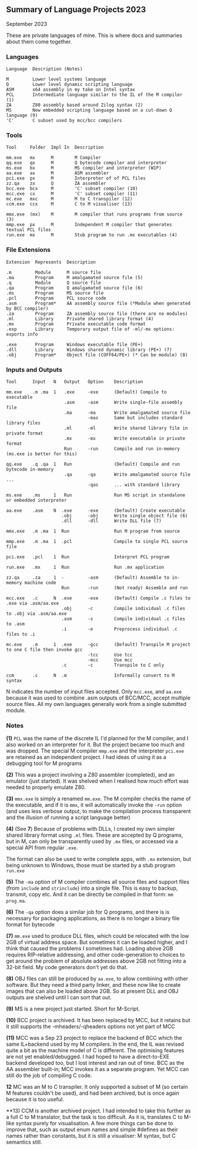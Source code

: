## Summary of Language Projects 2023

September 2023

These are private languages of mine. This is where docs and summaries about them come together.

### Languages
```
Language  Description (Notes)

M         Lower level systems language
Q         Lower level dynamic scripting language
ASM       x64 assembly in my take on Intel syntax
PCL       Intermediate language similar to the IL of the M compiler (1)
ZA        Z80 assembly based around Zilog syntax (2)
MS        New embedded scripting language based on a cut-down Q language (9)
'C'       C subset used by mcc/bcc compilers
```
### Tools
```
Tool     Folder  Impl In  Description

mm.exe   mx      M        M Compiler
qq.exe   qx      M        Q bytecode compiler and interpreter
ms.exe   bx      M        MS compiler and interpreter (WIP)
aa.exe   ax      M        ASM assembler
pci.exe  px      M        Interpreter of of PCL files
zz.qa    zx      Q        ZA assembler
bcc.exe  bcx     M        'C' subset compiler (10)
mcc.exe  cx      M        'C' subset compiler (11)
mc.exe   mxc     M        M to C transpiler (12)
ccm.exe  ccx     M        C to M visualiser (13)

mmx.exe  (mx)    M        M compiler that runs programs from source (3)
mmp.exe  px      M        Independent M compiler that generates textual PCL files
run.exe  mx      M        Stub program to run .mx executables (4)
```

### File Extensions
```
Extension  Represents  Description

.m         Module      M source file
.ma        Program     M amalgamated source file (5)
.q         Module      Q source file
.qa        Program     Q amalgamated source file (6)
.ms        Program     MS source file
.pcl       Program     PCL source code
.asm       Program*    AA assembly source file (*Module when generated by BCC compiler)
.za        Program     ZA assembly source file (there are no modules)
.ml        Library     Private shared library format (4)
.mx        Program     Private executable code format
.exp       Library     Temporary output file of -ml/-mx options: exports info

.exe       Program     Windows executable file (PE+)
.dll       Library     Windows shared dynamic library (PE+) (7)
.obj       Program*    Object file (COFF64/PE+) (* Can be module) (8)
```

### Inputs and Outputs
```
Tool      Input   N   Output   Option    Description

mm.exe    .m .ma  1   .exe     -exe      (Default) Compile to executable
                      .asm     -asm      Write single-file assembly file
                      .ma      -ma       Write amalgamated source file
                               -mas      Same but includes standard library files
                      .ml      -ml       Write shared library file in private format
                      .mx      -mx       Write executable in private format
                      Run      -run      Compile and run in-memory (ms.exe is better for this)

qq.exe    .q .qa  1   Run                (Default) Compile and run bytecode in-memory
                      .qa      -qa       Write amalgamated source file ...
                               -qas      ... with standard library

ms.exe    .ms     1   Run                Run MS script in standalone or embedded interpreter

aa.exe    .asm    N  .exe      -exe      (Default) Create executable
                     .obj      -obj      Write single object file (6)
                     .dll      -dll      Write DLL file (7)

mmx.exe   .m .ma  1  Run                 Run M program from source

mmp.exe   .m .ma  1  .pcl                Compile to single PCL source file

pci.exe   .pcl    1  Run                 Interpret PCL program

run.exe   .mx     1  Run                 Run .mx application

zz.qa     .za     1  -         -asm      (Default) Assemble to in-memory machine code
                     Run       -run      (Not ready) Assemble and run

mcc.exe   .c      N  .exe      -exe      (Default) Compile .c files to .exe via .asm/aa.exe
                     .obj      -c        Compile individual .c files to .obj via .asm/aa.exe
                     .asm      -s        Compile individual .c files to .asm
                     .i        -e        Preprocess individual .c files to .i

mc.exe    .m      1  .exe      -gcc      (Default) Transpile M project to one C file then invoke gcc
                               -tcc      Use tcc
                               -mcc      Use mcc
                     .c        -c        Transpile to C only

ccm       .c      N  .m                  Informally convert to M syntax
```

N indicates the number of input files accepted. Only `mcc.exe`, and `aa.exe` because it was used to combine .asm outputs of BCC/MCC, accept multiple source files. All my own languages generally work from a single submitted module.

### Notes

**(1)** `PCL` was the name of the discrete IL I'd planned for the M compiler, and I also worked on an interpreter for it. But the project became too much and was dropped. The special M compiler `mmp.exe` and the interpreter `pci.exe` are retained as an independent project. I had ideas of using it as a debugging tool for M programs

**(2)** This was a project involving a Z80 assembler (completed), and an emulator (just started). It was shelved when I realised how much effort was needed to properly emulate Z80.

**(3)** `mmx.exe` is simply a renamed `mm.exe`. The M compiler checks the name of the executable, and if it is `mmx`, it will automatically invoke the `-run` option (and uses less verbose output, to make the compilation process transparent and the illusion of running a script language better)

**(4)** (See **7**) Because of problems with DLLs, I created my own simpler shared library format using `.ml` files. These are accepted by Q programs, but in M, can only be transparently used by `.mx` files, or accessed via a special API from regular `.exe`.

The format can also be used to write complete apps, with `.mx` extension, but being unknown to Windows, those must be started by a stub program `run.exe`

**(5)** The `-ma` option of M compiler combines all source files and support files (from `include` and `strinclude`) into a single file. This is easy to backup, transmit, copy etc. And it can be directly be compiled in that form: `mm prog.ma`.

**(6)** The `-qa` option does a similar job for Q programs, and there is is necessary for packaging applications, as there is no longer a binary file format for bytecode

**(7)** `mm.exe` used to produce DLL files, which could be relocated with the low 2GB of virtual address space. But sometimes it can be loaded higher, and I think that caused the problems I sometimes had. Loading above 2GB requires RIP-relative addressing, and other code-generation to choices to get around the problem of absolute addresses above 2GB not fitting into a 32-bit field. My code generators don't yet do that.

**(8)** OBJ files can still be produced by `aa.exe`, to allow combining with other software. But they need a third party linker, and these now like to create images that can also be loaded above 2GB. So at present DLL and OBJ outputs are shelved until I can sort that out.

**(9)** MS is a new project just started. Short for M-Script.

**(10)** BCC project is archived. It has been replaced by MCC, but it retains but it still supports the -mheaders/-qheaders options not yet part of MCC

**(11)** MCC was a Sep 23 project to replace the backend of BCC which the same IL+backend used by my M compilers. In the end, the IL was revised quite a bit as the machine model of C is different. The optimising features are not yet enabled/debugged. I had hoped to have a direct-to-EXE backend developed too, but I lost interest and ran out of time. BCC as the AA assembler built-in; MCC invokes it as a separate program. Yet MCC can still do the job of compiling C code.

**12** MC was an M to C transpiler. It only supported a subset of M (so certain M features couldn't be used), and had been archived, but is once again because it is too useful.

**13) CCM is another archived project. I had intended to take this further as a full C to M translator, but the task is too difficult. As it is, translates C to M-like syntax purely for visualisation. A few more things can be done to improve that, such as output enum names and simple #defines as their names rather than constants, but it is still a visualiser: M syntax, but C semantics still.
